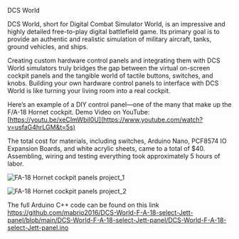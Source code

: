 DCS World

DCS World, short for Digital Combat Simulator World, is an impressive and highly detailed free-to-play digital battlefield game. Its primary goal is to provide an authentic and realistic simulation of military aircraft, tanks, ground vehicles, and ships.

Creating custom hardware control panels and integrating them with DCS World simulators truly bridges the gap between the virtual on-screen cockpit panels and the tangible world of tactile buttons, switches, and knobs.
Building your own hardware control panels to interface with DCS World is like turning your living room into a real cockpit.

Here’s an example of a DIY control panel—one of the many that make up the F/A-18 Hornet cockpit.
Demo Video on YouTube: [https://youtu.be/xeCImWbiI0U](https://www.youtube.com/watch?v=usfaG4hrLGM&t=5s)

The total cost for materials, including switches, Arduino Nano, PCF8574 IO Expansion Boards, and white acrylic sheets, came to a total of $40. 
Assembling, wiring and testing everything took approximately 5 hours of labor.


![FA-18 Hornet cockpit panels project_1](https://github.com/user-attachments/assets/1903f2fd-fe08-4485-8459-7ed9db46d407)

![FA-18 Hornet cockpit panels project_2](https://github.com/user-attachments/assets/f834bb21-3e6d-4033-b1dd-98beb5ae7836)

The full Arduino C++ code can be found on this link https://github.com/mabrio2016/DCS-World-F-A-18-select-Jett-panel/blob/main/DCS-World-F-A-18-select-Jett-panel/DCS-World-F-A-18-select-Jett-panel.ino

